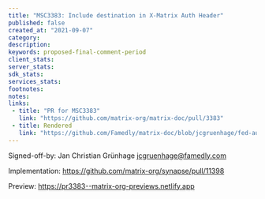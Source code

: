 ```yaml
---
title: "MSC3383: Include destination in X-Matrix Auth Header"
published: false
created_at: "2021-09-07"
category:
description:
keywords: proposed-final-comment-period
client_stats:
server_stats:
sdk_stats:
services_stats:
footnotes:
notes:
links:
 - title: "PR for MSC3383"
   link: "https://github.com/matrix-org/matrix-doc/pull/3383"
 - title: Rendered
   link: "https://github.com/Famedly/matrix-doc/blob/jcgruenhage/fed-auth-destination/proposals/3383-fed-auth-destination.md"
---
```


Signed-off-by: Jan Christian Grünhage <jcgruenhage@famedly.com>


Implementation: https://github.com/matrix-org/synapse/pull/11398


<!-- Replace -->
Preview: https://pr3383--matrix-org-previews.netlify.app
<!-- Replace -->

